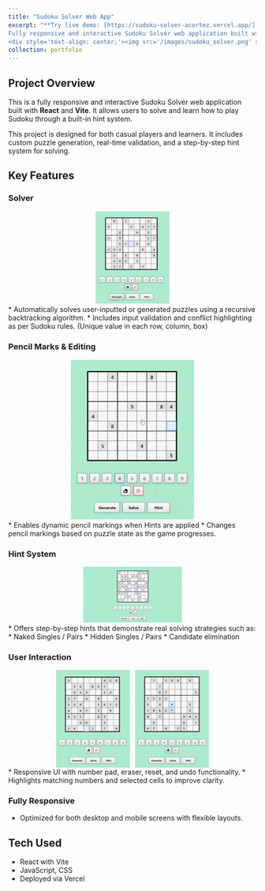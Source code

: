 ```yaml
---
title: "Sudoku Solver Web App"
excerpt: "**Try live demo: [https://sudoku-solver-acortez.vercel.app/](https://sudoku-solver-acortez.vercel.app/)**<br />
Fully responsive and interactive Sudoku Solver web application built with React and Vite. It allows users to generate or input a puzzle to learn Sudoku through a built-in hint system. [*repo*](https://github.com/acortez1003/sudoku-solver)<br />
<div style='text-align: center;'><img src='/images/sudoku_solver.png' style='max-width: 100%; width: 275px; height: auto;'></div>"
collection: portfolio
---
```


## Project Overview
This is a fully responsive and interactive Sudoku Solver web application built with **React** and **Vite**. It allows users to solve and learn how to play Sudoku through a built-in hint system.

This project is designed for both casual players and learners. It includes custom puzzle generation, real-time validation, and a step-by-step hint system for solving.

## Key Features

### Solver
<div style="text-align: center;">
  <img src='/images/sudoku_generate.gif' style="width: 150px; height: auto;" />
</div>
* Automatically solves user-inputted or generated puzzles using a recursive backtracking algorithm.
* Includes input validation and conflict highlighting as per Sudoku rules. (Unique value in each row, column, box)

### Pencil Marks & Editing
<div style="text-align: center;">
  <img src='/images/sudoku_conflict.gif' style="width: 250px; height: auto;" />
</div>
* Enables dynamic pencil markings when Hints are applied  
* Changes pencil markings based on puzzle state as the game progresses.

### Hint System
<div style="text-align: center;">
  <img src='/images/sudoku_hint.gif' style="width: 200px; height: auto;" />
</div>
* Offers step-by-step hints that demonstrate real solving strategies such as:
    * Naked Singles / Pairs
    * Hidden Singles / Pairs
    * Candidate elimination

### User Interaction
<div style="display: flex; justify-content: center; gap: 10px; flex-wrap: wrap;">
  <img src='/images/sudoku_match.gif' style="width: 150px; height: auto;" />
  <img src='/images/sudoku_erase.gif' style="width: 150px; height: auto;" />
</div>
* Responsive UI with number pad, eraser, reset, and undo functionality.  
* Highlights matching numbers and selected cells to improve clarity.

### Fully Responsive
* Optimized for both desktop and mobile screens with flexible layouts.

## Tech Used
* React with Vite
* JavaScript, CSS
* Deployed via Vercel